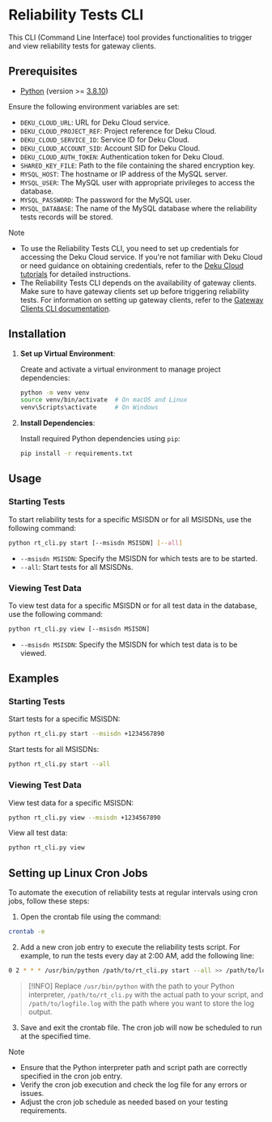 # Reliability Tests CLI

This CLI (Command Line Interface) tool provides functionalities to trigger and
view reliability tests for gateway clients.

## Prerequisites

- [Python](https://www.python.org/) (version >=
  [3.8.10](https://www.python.org/downloads/release/python-3810/))

Ensure the following environment variables are set:

- `DEKU_CLOUD_URL`: URL for Deku Cloud service.
- `DEKU_CLOUD_PROJECT_REF`: Project reference for Deku Cloud.
- `DEKU_CLOUD_SERVICE_ID`: Service ID for Deku Cloud.
- `DEKU_CLOUD_ACCOUNT_SID`: Account SID for Deku Cloud.
- `DEKU_CLOUD_AUTH_TOKEN`: Authentication token for Deku Cloud.
- `SHARED_KEY_FILE`: Path to the file containing the shared encryption key.
- `MYSQL_HOST`: The hostname or IP address of the MySQL server.
- `MYSQL_USER`: The MySQL user with appropriate privileges to access the
  database.
- `MYSQL_PASSWORD`: The password for the MySQL user.
- `MYSQL_DATABASE`: The name of the MySQL database where the reliability tests
  records will be stored.

> [!NOTE]
>
> - To use the Reliability Tests CLI, you need to set up credentials for
>   accessing the Deku Cloud service. If you're not familiar with Deku Cloud or
>   need guidance on obtaining credentials, refer to the
>   [Deku Cloud tutorials](https://staging.smswithoutborders.com:3000/#/tutorial)
>   for detailed instructions.
> - The Reliability Tests CLI depends on the availability of gateway clients.
>   Make sure to have gateway clients set up before triggering reliability
>   tests. For information on setting up gateway clients, refer to the
>   [Gateway Clients CLI documentation](gateway_clients_cli.md).

## Installation

1. **Set up Virtual Environment**:

   Create and activate a virtual environment to manage project dependencies:

   ```bash
   python -m venv venv
   source venv/bin/activate  # On macOS and Linux
   venv\Scripts\activate     # On Windows
   ```

2. **Install Dependencies**:

   Install required Python dependencies using `pip`:

   ```bash
   pip install -r requirements.txt
   ```

## Usage

### Starting Tests

To start reliability tests for a specific MSISDN or for all MSISDNs, use the
following command:

```bash
python rt_cli.py start [--msisdn MSISDN] [--all]
```

- `--msisdn MSISDN`: Specify the MSISDN for which tests are to be started.
- `--all`: Start tests for all MSISDNs.

### Viewing Test Data

To view test data for a specific MSISDN or for all test data in the database,
use the following command:

```bash
python rt_cli.py view [--msisdn MSISDN]
```

- `--msisdn MSISDN`: Specify the MSISDN for which test data is to be viewed.

## Examples

### Starting Tests

Start tests for a specific MSISDN:

```bash
python rt_cli.py start --msisdn +1234567890
```

Start tests for all MSISDNs:

```bash
python rt_cli.py start --all
```

### Viewing Test Data

View test data for a specific MSISDN:

```bash
python rt_cli.py view --msisdn +1234567890
```

View all test data:

```bash
python rt_cli.py view
```

## Setting up Linux Cron Jobs

To automate the execution of reliability tests at regular intervals using cron
jobs, follow these steps:

1. Open the crontab file using the command:

```bash
crontab -e
```

2. Add a new cron job entry to execute the reliability tests script. For
   example, to run the tests every day at 2:00 AM, add the following line:

```bash
0 2 * * * /usr/bin/python /path/to/rt_cli.py start --all >> /path/to/logfile.log 2>&1
```

> [!INFO] 
> Replace `/usr/bin/python` with the path to your Python interpreter,
> `/path/to/rt_cli.py` with the actual path to your script, and
> `/path/to/logfile.log` with the path where you want to store the log output.

3. Save and exit the crontab file. The cron job will now be scheduled to run at
   the specified time.

> [!NOTE]
>
> - Ensure that the Python interpreter path and script path are correctly
>   specified in the cron job entry.
> - Verify the cron job execution and check the log file for any errors or
>   issues.
> - Adjust the cron job schedule as needed based on your testing requirements.
